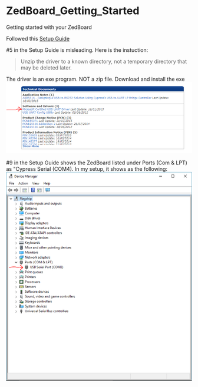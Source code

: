# ZedBoard_Getting_Started
Getting started with your ZedBoard

Followed this [Setup Guide](http://zedboard.org/sites/default/files/CY7C64225_Setup_Guide_1_1.pdf)

#5 in the Setup Guide is misleading. Here is the instuction:
> Unzip the driver to a known directory, not a temporary directory that may be deleted later.

The driver is an exe program. NOT a zip file. Download and install the exe
![alt text](https://github.com/lcarranco/zedBoard_getting_started/raw/master/src/images/driver.PNG)

#9 in the Setup Guide shows the ZedBoard listed under Ports (Com & LPT) as "Cypress Serial (COM4). In my setup, 
it shows as the following:
![alt text](https://github.com/lcarranco/zedBoard_getting_started/raw/master/src/images/device-manager.PNG)
